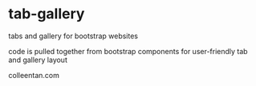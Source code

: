 # tab-gallery
tabs and gallery for bootstrap websites

code is pulled together from bootstrap components for user-friendly tab and gallery layout

colleentan.com
